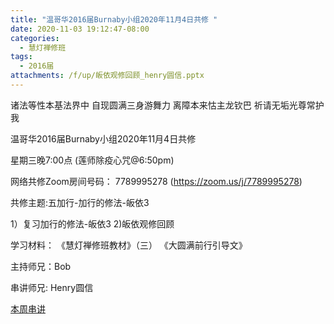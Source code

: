 ```yaml
---
title: "温哥华2016届Burnaby小组2020年11月4日共修 "
date: 2020-11-03 19:12:47-08:00
categories:
  - 慧灯禅修班
tags:
  - 2016届
attachments: /f/up/皈依观修回顾_henry圆信.pptx
---
```

诸法等性本基法界中 自现圆满三身游舞力 离障本来怙主龙钦巴 祈请无垢光尊常护我

温哥华2016届Burnaby小组2020年11月4日共修 

星期三晚7:00点 (莲师除疫心咒@6:50pm)

网络共修Zoom房间号码： 7789995278 (<https://zoom.us/j/7789995278>)

共修主题:五加行-加行的修法-皈依3
 

1）复习加行的修法-皈依3 
2)皈依观修回顾 


学习材料：
《慧灯禅修班教材》（三）
《大圆满前行引导文》



主持师兄：Bob

串讲师兄: Henry圆信

[本周串讲](https://s3.ap-northeast-1.wasabisys.com/hdcx/hdv/f/up/皈依观修回顾_henry圆信.pptx)


